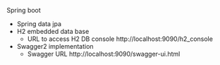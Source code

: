 Spring boot
  - Spring data jpa
  - H2 embedded data base
    - URL to access H2 DB console http://localhost:9090/h2_console
  - Swagger2 implementation
    - Swagger URL http://localhost:9090/swagger-ui.html
